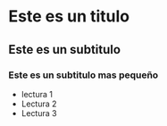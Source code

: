 # Este es un titulo
## Este es un subtitulo
### Este es un subtitulo mas pequeño

- lectura 1
- Lectura 2
- Lectura 3 